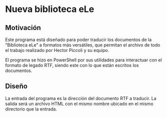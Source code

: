 
# Nueva biblioteca eLe

## Motivación

Este programa está diseñado para poder traducir los documentos de la "Biblioteca eLe" a formatos más versátiles, que permitan el archivo de todo el trabajo realizado por Hector Piccoli y su equipo.

El programa se hizo en PowerShell por sus utilidades para interactuar con el formato de legado RTF, siendo este con lo que están escritos los documentos.

## Diseño

La entrada del programa es la dirección del documento RTF a traducir. La salida será un archivo HTML con el mismo nombre ubicado en el mismo directorio que la entrada.
